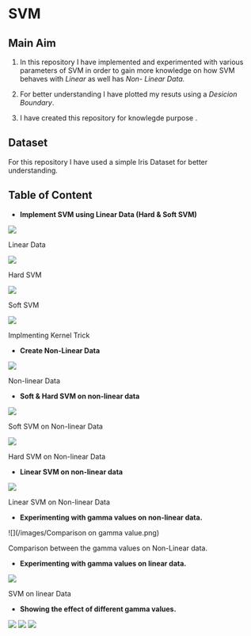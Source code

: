 # SVM

## Main Aim

1. In this repository I have implemented and experimented with various parameters of SVM in order to gain more knowledge on how SVM behaves with *Linear* as well has *Non-     Linear Data.*

2. For better understanding I have plotted my resuts using a *Desicion Boundary*.

3. I have created this repository for knowlegde purpose .



## Dataset

For this repository I have used a simple Iris Dataset for better understanding.


## Table of Content

- **Implement SVM using Linear Data (Hard & Soft SVM)**

![](/images/LinearData.png)

Linear Data

![](/images/Hard_SVM.png)

Hard SVM

![](/images/Soft_SVM.png)

Soft SVM

![](/images/HARD_SOFT_subplots.png)

Implmenting Kernel Trick


- **Create Non-Linear Data**

![](/images/Non-Linear_data.png)

Non-linear Data


- **Soft & Hard SVM on non-linear data**

![](/images/Non-Linear_Soft_SVM.png)

Soft SVM on Non-linear Data

![](/images/Hard_SVM_non_linear_data_gamma.png)

Hard SVM on Non-linear Data

- **Linear SVM on non-linear data**

![](/images/Linear_SVM_on_non_linear_data.png)

Linear SVM on Non-linear Data


- **Experimenting with gamma values on non-linear data.**

![](/images/Comparison on gamma value.png)

Comparison between the gamma values on Non-Linear data.


- **Experimenting with gamma values on linear data.**

![](/images/Soft_SVM_linear_data_small_gamma.png)

SVM on linear Data


- **Showing the effect of different gamma values.**

![](/images/low_gamma.png)  ![](/images/medium_gamma.png)  ![](/images/high_gamma.png)

